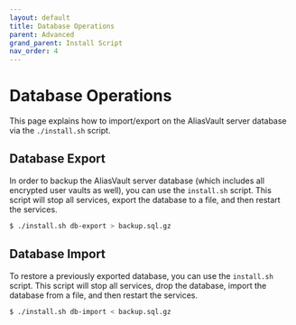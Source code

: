 ```yaml
---
layout: default
title: Database Operations
parent: Advanced
grand_parent: Install Script
nav_order: 4
---
```


# Database Operations
This page explains how to import/export on the AliasVault server database via the `./install.sh` script.

## Database Export
In order to backup the AliasVault server database (which includes all encrypted user vaults as well), you can use the `install.sh` script. This script will stop all services, export the database to a file, and then restart the services.

```bash
$ ./install.sh db-export > backup.sql.gz
```

## Database Import

To restore a previously exported database, you can use the `install.sh` script. This script will stop all services, drop the database, import the database from a file, and then restart the services.

```bash
$ ./install.sh db-import < backup.sql.gz
```
